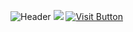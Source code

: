 ![Header](https://user-images.githubusercontent.com/65062119/187357095-682d8690-ce54-4a60-9699-748f56cc0ce6.png)
<img src="https://bstats.org/signatures/bukkit/EpicChatPRO.svg"><img/>
<a style="text-align: center" href="#">![Visit Button](https://user-images.githubusercontent.com/65062119/187358131-8f603e2a-5d26-49fc-9491-74856ae28a71.png)</a>
